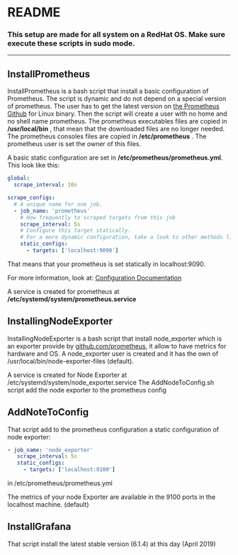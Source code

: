 # README

### This setup are made for all system on a RedHat OS. Make sure execute these scripts in sudo mode.

---


## **InstallPrometheus**
InstallPrometheus is a bash script that install a basic configuration of Prometheus. The script is dynamic and do not depend on a special version of prometheus.
The user has to get the latest version on [the Prometheus Github](https://prometheus.io/download) for Linux binary. Then the script will create a user with no home and no shell name prometheus.
The prometheus executables files are copied in **/usr/local/bin** , that mean that the downloaded files are no longer needed.
The prometheus consoles files are copied in **/etc/prometheus** .
The prometheus user is set the owner of this files.

A basic static configuration are set in **/etc/prometheus/prometheus.yml**\. This look like this:
```yaml
global:
  scrape_interval: 10s

scrape_configs:
  # A unique name for one job.
  - job_name: 'prometheus'
    # How frequently to scraped targets from this job
    scrape_interval: 5s
    # Configure this target statically.
    # For a more dynamic configuration, take a look to other methods like <dns_sd_configs>, <file_sd_configs> or <openstack_sd_configs> 
    static_configs:
      - targets: ['localhost:9090']
```

That means that your prometheus is set statically in localhost:9090.

For more information, look at: [Configuration Documentation](https://prometheus.io/docs/prometheus/latest/configuration/configuration/)

A service is created for prometheus at **/etc/systemd/system/prometheus.service**

## **InstallingNodeExporter**
InstallingNodeExporter is a bash script that install node\_exporter which is an exporter provide by [github.com/prometheus](https://github.com/prometheus/), it allow to have metrics for hardware and OS.
A node\_exporter user is created and it has the own of /usr/local/bin/node-exporter-files (default).

A service is created for Node Exporter at /etc/systemd/system/node\_exporter.service
The AddNodeToConfig.sh script add the node exporter to the prometheus config

## **AddNoteToConfig**
That script add to the prometheus configuration a static configuration of node exporter:
```yaml
- job_name: 'node_exporter'
   scrape_interval: 5s
   static_configs:
     - targets: ['localhost:9100']
```
in /etc/prometheus/prometheus.yml

The metrics of your node Exporter are available in the 9100 ports in the localhost machine. (default)

## **InstallGrafana**
That script install the latest stable version (6.1.4) at this day (April 2019)


